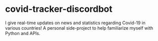 # covid-tracker-discordbot
 I give real-time updates on news and statistics regarding Covid-19 in various countries! A personal side-project to help familiarize myself with Python and APIs.
